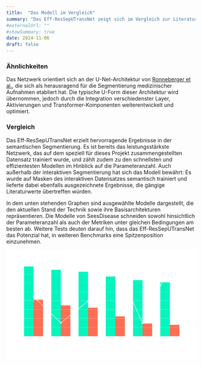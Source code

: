 ```yaml
---
title:  "Das Modell im Vergleich"
summary: "Das Eff-ResSepUTransNet zeigt sich im Vergleich zur Literatur als besonders präzise und gleichzeitig schnell."
#externalUrl: ""
#showSummary: true
date: 2024-11-06
draft: false
---
```


### Ähnlichkeiten

Das Netzwerk orientiert sich an der U-Net-Architektur von [Ronneberger et al.](https://arxiv.org/abs/1505.04597), die sich als herausragend für die Segmentierung medizinischer Aufnahmen etabliert hat. Die typische U-Form dieser Architektur wird übernommen, jedoch durch die Integration verschiedenster Layer, Aktivierungen und Transformer-Komponenten weiterentwickelt und optimiert.

### Vergleich


Das Eff-ResSepUTransNet erzielt hervorragende Ergebnisse in der semantischen Segmentierung. Es ist bereits das leistungsstärkste Netzwerk, das auf dem speziell für dieses Projekt zusammengestellten Datensatz trainiert wurde, und zählt zudem zu den schnellsten und effizientesten Modellen im Hinblick auf die Parameteranzahl. Auch außerhalb der interaktiven Segmentierung hat sich das Modell bewährt: Es wurde auf Masken des interaktiven Datensatzes semantisch trainiert und lieferte dabei ebenfalls ausgezeichnete Ergebnisse, die gängige Literaturwerte übertreffen würden.

In dem unten stehenden Graphen sind ausgewählte Modelle dargestellt, die den aktuellen Stand der Technik sowie ihre Basisarchitekturen repräsentieren. Die Modelle von SeesDisease schneiden sowohl hinsichtlich der Parameteranzahl als auch der Metriken unter gleichen Bedingungen am besten ab. Weitere Tests deuten darauf hin, dass das Eff-ResSepUTransNet das Potenzial hat, in weiteren Benchmarks eine Spitzenposition einzunehmen.

![Modellleistung](images/model_performance.png)  
